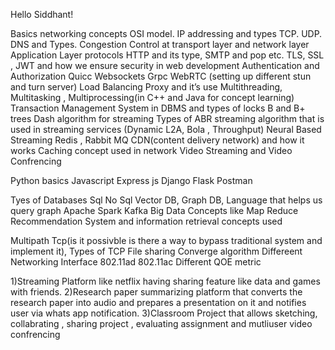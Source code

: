Hello Siddhant!

<!-- Syllabus -->

Basics networking concepts 
OSI model.
IP addressing and types
TCP.
UDP.
DNS and Types.
Congestion Control at transport layer and network layer
Application Layer protocols HTTP and its type, SMTP and pop etc.
TLS, SSL , JWT and how we ensure security in web development
Authentication and Authorization 
Quicc
Websockets
Grpc 
WebRTC (setting up different stun and turn server)
Load Balancing 
Proxy and it’s use 
Multithreading, Multitasking , Multiprocessing(in C++ and Java for concept learning)
Transaction Management System in DBMS and types of locks 
B and B+ trees
Dash algorithm for streaming 
Types of ABR streaming algorithm that is used in streaming services (Dynamic L2A, Bola , Throughput)
Neural Based Streaming
Redis , Rabbit MQ 
CDN(content delivery network) and how it works 
Caching concept used in network
Video Streaming and Video Confrencing 


<!-- Backend web frameworks -->

Python basics
Javascript
Express js
Django 
Flask
Postman


<!-- Databases Concepts-->
Tyes of Databases
Sql
No Sql
Vector DB,
Graph DB, Language that helps us query graph
Apache Spark 
Kafka 
Big Data Concepts like Map Reduce 
Recommendation System and information retrieval concepts used 

<!-- Backend Communication Patterns(learning will update) -->

				
<!-- Backend Execution Patterns(learning will update ) -->


<!-- Bonus concept  -->
Multipath Tcp(is it possivble is there a way to bypass traditional system and implement it), Types of TCP 
File sharing
Converge algorithm
Differeent Networking Interface 802.11ad 802.11ac 
Different QOE metric 



<!-- Pagla project that will include all the above concepts plus deployment-->
1)Streaming Platform like netflix having sharing feature like data and games with friends.
2)Research paper summarizing platform that converts the research paper into audio and prepares a presentation on it and notifies user via whats app notification.
3)Classroom Project that allows sketching, collabrating , sharing project , evaluating assignment and mutliuser video confrencing 

